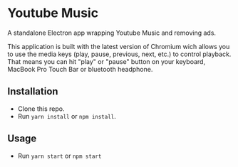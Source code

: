 # Youtube Music

A standalone Electron app wrapping Youtube Music and removing ads.

This application is built with the latest version of Chromium wich allows you to use the media keys (play, pause, previous, next, etc.) to control playback. That means you can hit "play" or "pause" button on your keyboard, MacBook Pro Touch Bar or bluetooth headphone.

## Installation

- Clone this repo.
- Run `yarn install` or `npm install`.

## Usage

- Run `yarn start` or `npm start`
